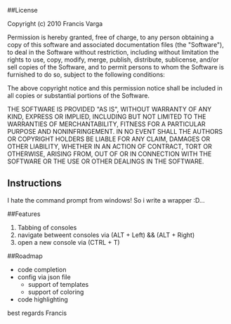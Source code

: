 ##License

Copyright (c) 2010 Francis Varga

 Permission is hereby granted, free of charge, to any person
 obtaining a copy of this software and associated documentation
 files (the "Software"), to deal in the Software without
 restriction, including without limitation the rights to use,
 copy, modify, merge, publish, distribute, sublicense, and/or sell
 copies of the Software, and to permit persons to whom the
 Software is furnished to do so, subject to the following
 conditions:

 The above copyright notice and this permission notice shall be
 included in all copies or substantial portions of the Software.

 THE SOFTWARE IS PROVIDED "AS IS", WITHOUT WARRANTY OF ANY KIND,
 EXPRESS OR IMPLIED, INCLUDING BUT NOT LIMITED TO THE WARRANTIES
 OF MERCHANTABILITY, FITNESS FOR A PARTICULAR PURPOSE AND
 NONINFRINGEMENT. IN NO EVENT SHALL THE AUTHORS OR COPYRIGHT
 HOLDERS BE LIABLE FOR ANY CLAIM, DAMAGES OR OTHER LIABILITY,
 WHETHER IN AN ACTION OF CONTRACT, TORT OR OTHERWISE, ARISING
 FROM, OUT OF OR IN CONNECTION WITH THE SOFTWARE OR THE USE OR
 OTHER DEALINGS IN THE SOFTWARE.


## Instructions

I hate the command prompt from windows! So i write a wrapper :D...

##Features

1. Tabbing of consoles
2. navigate betweent consoles via (ALT + Left) && (ALT + Right)
3. open a new console via (CTRL + T)

##Roadmap

- code completion
- config via json file
  - support of templates
  - support of coloring
- code highlighting

best regards
Francis